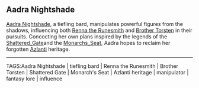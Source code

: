 ## Aadra Nightshade

[Aadra Nightshade](.md), a tiefling bard, manipulates powerful figures from the shadows, influencing both [Renna the Runesmith](../People/Renna_Runesmith.md) and [Brother Torsten](Brother_Torsten.md) in their pursuits. Concocting her own plans inspired by the legends of the [Shattered_Gate](../Places/Shattered_Gate.md)and the [Monarchs_Seat](../Places/Monarchs_Seat.md), Aadra hopes to reclaim her forgotten [Azlanti](../Lore/Azlanti.md) heritage.



---

TAGS:Aadra Nightshade | tiefling bard | Renna the Runesmith | Brother Torsten | Shattered Gate | Monarch's Seat | Azlanti heritage | manipulator | fantasy lore | influence
